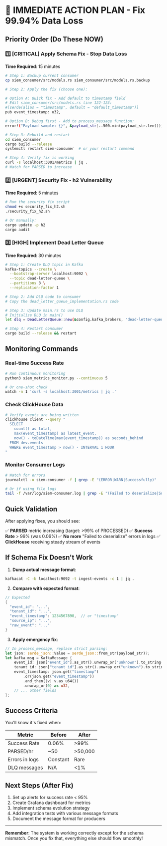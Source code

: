 # 🚨 IMMEDIATE ACTION PLAN - Fix 99.94% Data Loss

## Priority Order (Do These NOW)

### 1️⃣ **[CRITICAL] Apply Schema Fix - Stop Data Loss**

**Time Required**: 15 minutes

```bash
# Step 1: Backup current consumer
cp siem_consumer/src/models.rs siem_consumer/src/models.rs.backup

# Step 2: Apply the fix (choose one):

# Option A: Quick fix - Add default to timestamp field
# Edit siem_consumer/src/models.rs line 122-123:
#[serde(alias = "timestamp", default = "default_timestamp")]
pub event_timestamp: u32,

# Option B: Debug first - Add to process_message function:
error!("Payload sample: {}", &payload_str[..500.min(payload_str.len())]);

# Step 3: Rebuild and restart
cd siem_consumer
cargo build --release
systemctl restart siem-consumer  # or your restart command

# Step 4: Verify fix is working
curl -s localhost:3001/metrics | jq .
# Watch for PARSED to increase
```

### 2️⃣ **[URGENT] Security Fix - h2 Vulnerability**

**Time Required**: 5 minutes

```bash
# Run the security fix script
chmod +x security_fix_h2.sh
./security_fix_h2.sh

# Or manually:
cargo update -p h2
cargo audit
```

### 3️⃣ **[HIGH] Implement Dead Letter Queue**

**Time Required**: 30 minutes

```bash
# Step 1: Create DLQ topic in Kafka
kafka-topics --create \
  --bootstrap-server localhost:9092 \
  --topic dead-letter-queue \
  --partitions 3 \
  --replication-factor 1

# Step 2: Add DLQ code to consumer
# Copy the dead_letter_queue_implementation.rs code

# Step 3: Update main.rs to use DLQ
# Initialize DLQ in main()
let dlq = DeadLetterQueue::new(&config.kafka_brokers, "dead-letter-queue")?;

# Step 4: Restart consumer
cargo build --release && restart
```

## Monitoring Commands

### Real-time Success Rate
```bash
# Run continuous monitoring
python3 siem_metrics_monitor.py --continuous 5

# Or one-shot check
watch -n 1 'curl -s localhost:3001/metrics | jq .'
```

### Check ClickHouse Data
```bash
# Verify events are being written
clickhouse client --query "
  SELECT 
    count() as total,
    max(event_timestamp) as latest_event,
    now() - toDateTime(max(event_timestamp)) as seconds_behind
  FROM dev.events
  WHERE event_timestamp > now() - INTERVAL 1 HOUR
"
```

### Monitor Consumer Logs
```bash
# Watch for errors
journalctl -u siem-consumer -f | grep -E "(ERROR|WARN|Successfully)"

# Or if using file logs
tail -f /var/log/siem-consumer.log | grep -E "(Failed to deserialize|Successfully parsed)"
```

## Quick Validation

After applying fixes, you should see:

✅ **PARSED** metric increasing (target: >99% of PROCESSED)
✅ **Success Rate** > 99% (was 0.06%)
✅ **No more** "Failed to deserialize" errors in logs
✅ **ClickHouse** receiving steady stream of events

## If Schema Fix Doesn't Work

1. **Dump actual message format**:
```bash
kafkacat -C -b localhost:9092 -t ingest-events -c 1 | jq .
```

2. **Compare with expected format**:
```rust
// Expected
{
  "event_id": "...",
  "tenant_id": "...",
  "event_timestamp": 1234567890,  // or "timestamp"
  "source_ip": "...",
  "raw_event": "..."
}
```

3. **Apply emergency fix**:
```rust
// In process_message, replace strict parsing:
let json: serde_json::Value = serde_json::from_str(payload_str)?;
let kafka_msg = KafkaMessage {
    event_id: json["event_id"].as_str().unwrap_or("unknown").to_string(),
    tenant_id: json["tenant_id"].as_str().unwrap_or("unknown").to_string(),
    event_timestamp: json.get("timestamp")
        .or(json.get("event_timestamp"))
        .and_then(|v| v.as_u64())
        .unwrap_or(0) as u32,
    // ... other fields
};
```

## Success Criteria

You'll know it's fixed when:

| Metric | Before | After |
|--------|--------|-------|
| Success Rate | 0.06% | >99% |
| PARSED/hr | ~50 | >50,000 |
| Errors in logs | Constant | Rare |
| DLQ messages | N/A | <1% |

## Next Steps (After Fix)

1. Set up alerts for success rate < 95%
2. Create Grafana dashboard for metrics
3. Implement schema evolution strategy
4. Add integration tests with various message formats
5. Document the message format for producers

---

**Remember**: The system is working correctly except for the schema mismatch. Once you fix that, everything else should flow smoothly!